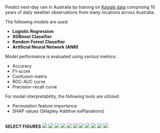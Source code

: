 Predict next-day rain in Australia by training on [Kaggle data](https://www.kaggle.com/datasets/jsphyg/weather-dataset-rattle-package) comprising 10 years of daily weather observations from many locations across Australia. 

The following models are used:
- **Logistic Regression**
- **XGBoost Classifier**
- **Random Forest Classifier**
- **Artificial Neural Network (ANN)**

Model performance is evaluated using various metrics: 
- Accuracy
- F1-score
- Confusion matrix
- ROC-AUC curve
- Precision-recall curve

For model interpretability, the following tools are utilized:
- Permutation feature importance
- SHAP values (SHapley Additive exPlanations)

\
**SELECT FIGURES**
<img src="Figures/missing_values_overview.jpg">
<img src="Figures/correlation_matrix.jpg">
<img src="Figures/predictive_power_score.jpg">
<img src="Figures/rain_tomorrow_distribution.jpg">
<img src="Figures/highly_correlated_features.jpg">
<img src="Figures/ROC_AUC_curve_xgb.jpg">
<img src="Figures/precision_recall_curve_xgb.jpg">
<img src="Figures/feature_importance_beeswarm_xgb.jpg">
<img src="Figures/feature_importance_permutation_xgb.jpg">
<img src="Figures/feature_importance_shap_xgb.jpg">
<img src="Figures/ann_training_history.jpg">